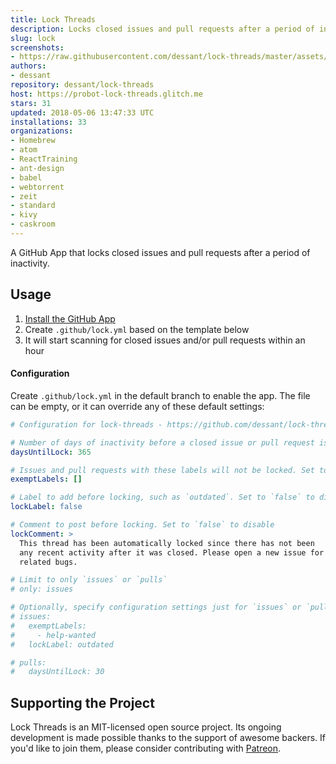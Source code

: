 ```yaml
---
title: Lock Threads
description: Locks closed issues and pull requests after a period of inactivity.
slug: lock
screenshots:
- https://raw.githubusercontent.com/dessant/lock-threads/master/assets/screenshot.png
authors:
- dessant
repository: dessant/lock-threads
host: https://probot-lock-threads.glitch.me
stars: 31
updated: 2018-05-06 13:47:33 UTC
installations: 33
organizations:
- Homebrew
- atom
- ReactTraining
- ant-design
- babel
- webtorrent
- zeit
- standard
- kivy
- caskroom
---
```


A GitHub App that locks closed issues and pull requests after
a period of inactivity.

## Usage

1. [Install the GitHub App](https://github.com/apps/lock)
2. Create `.github/lock.yml` based on the template below
3. It will start scanning for closed issues and/or pull requests within an hour

#### Configuration

Create `.github/lock.yml` in the default branch to enable the app.
The file can be empty, or it can override any of these default settings:

```yml
# Configuration for lock-threads - https://github.com/dessant/lock-threads

# Number of days of inactivity before a closed issue or pull request is locked
daysUntilLock: 365

# Issues and pull requests with these labels will not be locked. Set to `[]` to disable
exemptLabels: []

# Label to add before locking, such as `outdated`. Set to `false` to disable
lockLabel: false

# Comment to post before locking. Set to `false` to disable
lockComment: >
  This thread has been automatically locked since there has not been
  any recent activity after it was closed. Please open a new issue for
  related bugs.

# Limit to only `issues` or `pulls`
# only: issues

# Optionally, specify configuration settings just for `issues` or `pulls`
# issues:
#   exemptLabels:
#     - help-wanted
#   lockLabel: outdated

# pulls:
#   daysUntilLock: 30
```

## Supporting the Project

Lock Threads is an MIT-licensed open source project. Its ongoing
development is made possible thanks to the support of awesome backers.
If you'd like to join them, please consider contributing with
[Patreon](https://www.patreon.com/dessant).
